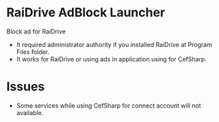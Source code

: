 # RaiDrive AdBlock Launcher
Block ad for RaiDrive

- It required administrator authority if you installed RaiDrive at Program Files folder.
- It works for RaiDrive or using ads in application using for CefSharp.

# Issues
- Some services while using CefSharp for connect account will not available.
